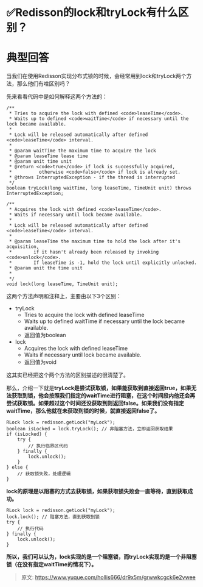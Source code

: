 # ✅Redisson的lock和tryLock有什么区别？


# 典型回答

当我们在使用Redisson实现分布式锁的时候，会经常用到lock和tryLock两个方法，那么他们有啥区别吗？

先来看看代码中是如何解释这两个方法的：

```
/**
 * Tries to acquire the lock with defined <code>leaseTime</code>.
 * Waits up to defined <code>waitTime</code> if necessary until the lock became available.
 *
 * Lock will be released automatically after defined <code>leaseTime</code> interval.
 *
 * @param waitTime the maximum time to acquire the lock
 * @param leaseTime lease time
 * @param unit time unit
 * @return <code>true</code> if lock is successfully acquired,
 *          otherwise <code>false</code> if lock is already set.
 * @throws InterruptedException - if the thread is interrupted
 */
boolean tryLock(long waitTime, long leaseTime, TimeUnit unit) throws InterruptedException;

/**
 * Acquires the lock with defined <code>leaseTime</code>.
 * Waits if necessary until lock became available.
 *
 * Lock will be released automatically after defined <code>leaseTime</code> interval.
 *
 * @param leaseTime the maximum time to hold the lock after it's acquisition,
 *        if it hasn't already been released by invoking <code>unlock</code>.
 *        If leaseTime is -1, hold the lock until explicitly unlocked.
 * @param unit the time unit
 *
 */
void lock(long leaseTime, TimeUnit unit);
```

这两个方法声明和注释上，主要由以下3个区别：

- tryLock
   - Tries to acquire the lock with defined leaseTime
   - Waits up to defined waitTime if necessary until the lock became available.
   - 返回值为boolean
- lock
   - Acquires the lock with defined leaseTime
   - Waits if necessary until lock became available.
   - 返回值为void

这其实已经把这个两个方法的区别描述的很清楚了。

那么，介绍一下就是**tryLock是尝试获取锁，如果能获取到直接返回true，如果无法获取到锁，他会按照我们指定的waitTime进行阻塞，在这个时间段内他还会再尝试获取锁。如果超过这个时间还没获取到则返回false。如果我们没有指定waitTime，那么他就在未获取到锁的时候，就直接返回false了。**

```
RLock lock = redisson.getLock("myLock");
boolean isLocked = lock.tryLock(); // 非阻塞方法，立即返回获取结果
if (isLocked) {
    try {
        // 执行临界区代码
    } finally {
        lock.unlock();
    }
} else {
    // 获取锁失败，处理逻辑
}

```


**lock的原理是以阻塞的方式去获取锁，如果获取锁失败会一直等待，直到获取成功。**

```
RLock lock = redisson.getLock("myLock");
lock.lock(); // 阻塞方法，直到获取到锁
try {
    // 执行代码
} finally {
    lock.unlock();
}

```


**所以，我们可以认为，lock实现的是一个阻塞锁，而tryLock实现的是一个非阻塞锁（在没有指定waitTime的情况下）。**





> 原文: <https://www.yuque.com/hollis666/dr9x5m/grwwkcgck6e2vwee>